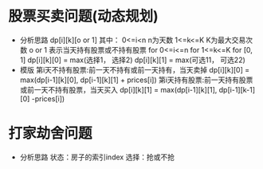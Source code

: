 # 股票买卖问题(动态规划)

* 分析思路 dp[i][k][o or 1]
  其中： 0<=i<n n为天数 1<=k<=K K为最大交易次数 o or 1 表示当天持有股票或不持有股票 for 0<=i<=n for 1<=k<=K for [0, 1]
  dp[i][k][0] = max(选择1， 选择2)
  dp[i][k][1] = max(可选11， 可选22)
* 模版 第i天不持有股票:前一天不持有或前一天持有，当天卖掉 dp[i][k][0] = max(dp[i-1][k][0], dp[i-1][k][1] + prices[i])
  第i天持有股票:前一天持有股票或前一天不持有股票，当天买入 dp[i][k][1] = max(dp[i-1][k][1], dp[i-1][k-1][0] -prices[i])

# 打家劫舍问题

* 分析思路 状态：房子的索引index 选择：抢或不抢